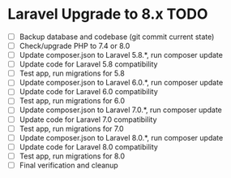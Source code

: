 # Laravel Upgrade to 8.x TODO

- [ ] Backup database and codebase (git commit current state)
- [ ] Check/upgrade PHP to 7.4 or 8.0
- [ ] Update composer.json to Laravel 5.8.*, run composer update
- [ ] Update code for Laravel 5.8 compatibility
- [ ] Test app, run migrations for 5.8
- [ ] Update composer.json to Laravel 6.0.*, run composer update
- [ ] Update code for Laravel 6.0 compatibility
- [ ] Test app, run migrations for 6.0
- [ ] Update composer.json to Laravel 7.0.*, run composer update
- [ ] Update code for Laravel 7.0 compatibility
- [ ] Test app, run migrations for 7.0
- [ ] Update composer.json to Laravel 8.0.*, run composer update
- [ ] Update code for Laravel 8.0 compatibility
- [ ] Test app, run migrations for 8.0
- [ ] Final verification and cleanup
